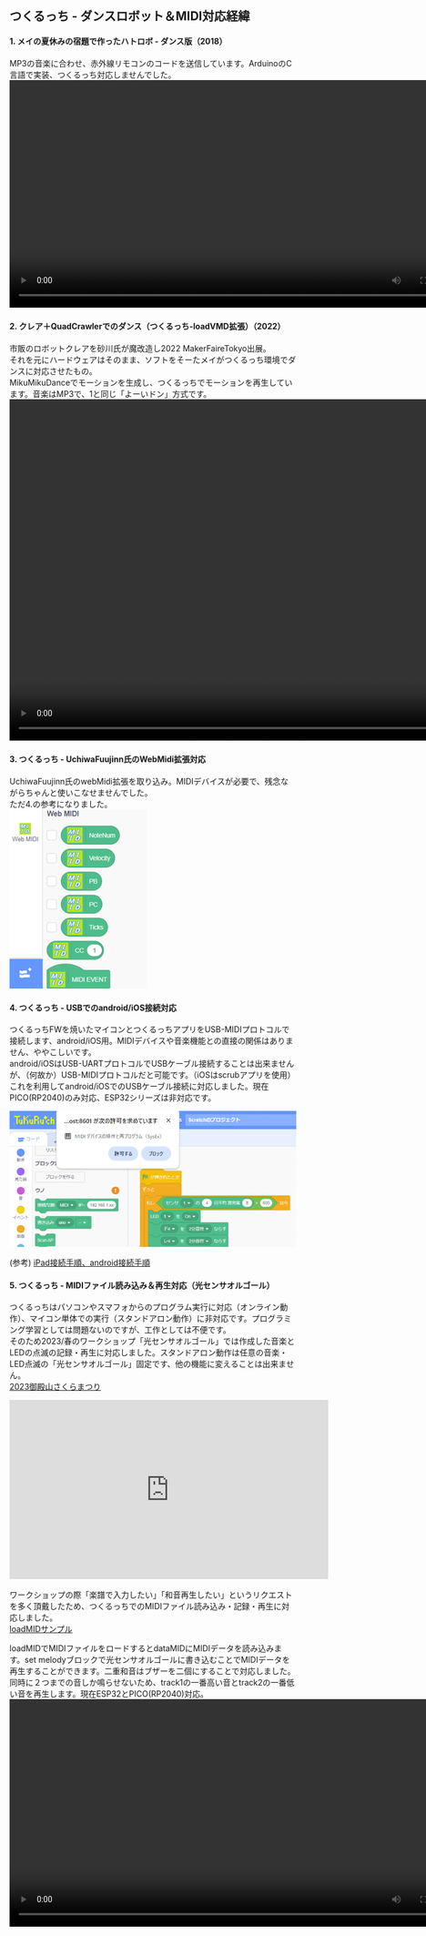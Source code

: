 ## つくるっち - ダンスロボット＆MIDI対応経緯

#### 1. メイの夏休みの宿題で作ったハトロボ - ダンス版（2018）  
MP3の音楽に合わせ、赤外線リモコンのコードを送信しています。ArduinoのC言語で実装、つくるっち対応しませんでした。  
<video src="https://sohtamei.github.io/docs/images/robotTeam.mp4" controls height="400"></video>

#### 2. クレア＋QuadCrawlerでのダンス（つくるっち-loadVMD拡張）（2022）  
市販のロボットクレアを砂川氏が魔改造し2022 MakerFaireTokyo出展。  
それを元にハードウェアはそのまま、ソフトをそーたメイがつくるっち環境でダンスに対応させたもの。  
MikuMikuDanceでモーションを生成し、つくるっちでモーションを再生しています。音楽はMP3で、1と同じ「よーいドン」方式です。  
<video src="https://sohtamei.github.io/docs/images/MAH06392b.mp4" controls height="600"></video>

#### 3. つくるっち - UchiwaFuujinn氏のWebMidi拡張対応  
UchiwaFuujinn氏のwebMidi拡張を取り込み。MIDIデバイスが必要で、残念ながらちゃんと使いこなせませんでした。  
ただ4.の参考になりました。  
![image](images/webMidiExt.png)

#### 4. つくるっち - USBでのandroid/iOS接続対応  
つくるっちFWを焼いたマイコンとつくるっちアプリをUSB-MIDIプロトコルで接続します、android/iOS用。MIDIデバイスや音楽機能との直接の関係はありません、ややこしいです。  
android/iOSはUSB-UARTプロトコルでUSBケーブル接続することは出来ませんが、（何故か）USB-MIDIプロトコルだと可能です。（iOSはscrubアプリを使用）これを利用してandroid/iOSでのUSBケーブル接続に対応しました。現在PICO(RP2040)のみ対応、ESP32シリーズは非対応です。  
  
![image](images/webMidiIF.png)

(参考) [iPad接続手順、android接続手順](http://sohta02.web.fc2.com/familyday_orgel.html#ipad)  

#### 5. つくるっち - MIDIファイル読み込み＆再生対応（光センサオルゴール）  
つくるっちはパソコンやスマフォからのプログラム実行に対応（オンライン動作）、マイコン単体での実行（スタンドアロン動作）に非対応です。プログラミング学習としては問題ないのですが、工作としては不便です。  
そのため2023/春のワークショップ「光センサオルゴール」では作成した音楽とLEDの点滅の記録・再生に対応しました。スタンドアロン動作は任意の音楽・LED点滅の「光センサオルゴール」固定です、他の機能に変えることは出来ません。  
[2023御殿山さくらまつり](http://sohta02.web.fc2.com/familyday_event.html#gotenyama2023_1)
<iframe width="560" height="315" src="https://www.youtube.com/embed/SY_fQ4cUTFA" title="YouTube video player" frameborder="0" allow="accelerometer; autoplay; clipboard-write; encrypted-media; gyroscope; picture-in-picture; web-share" allowfullscreen></iframe>

ワークショップの際「楽譜で入力したい」「和音再生したい」というリクエストを多く頂戴したため、つくるっちでのMIDIファイル読み込み・記録・再生に対応しました。  
[loadMIDサンプル](https://sohta02.sakura.ne.jp/tukurutch/index.html#000002007)

loadMIDでMIDIファイルをロードするとdataMIDにMIDIデータを読み込みます。set melodyブロックで光センサオルゴールに書き込むことでMIDIデータを再生することができます。二重和音はブザーを二個にすることで対応しました。同時に２つまでの音しか鳴らせないため、track1の一番高い音とtrack2の一番低い音を再生します。現在ESP32とPICO(RP2040)対応。  
<video src="https://sohtamei.github.io/docs/images/MAH07079s.mp4" controls height="400"></video>
